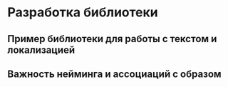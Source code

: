 # Разработка библиотеки

## Пример библиотеки для работы с текстом и локализацией
## Важность нейминга и ассоциаций с образом
